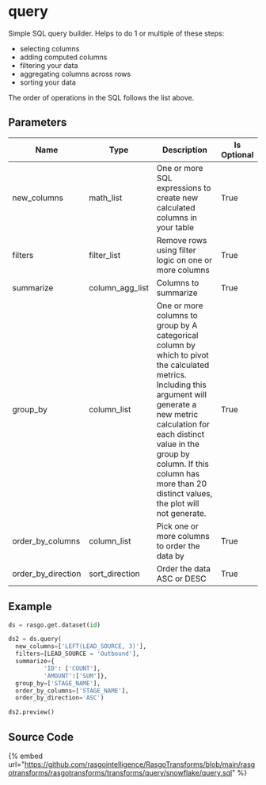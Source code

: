 

# query

Simple SQL query builder. Helps to do 1 or multiple of these steps:
  - selecting columns
  - adding computed columns
  - filtering your data
  - aggregating columns across rows
  - sorting your data

The order of operations in the SQL follows the list above.


## Parameters

|        Name        |      Type       |                                                                                                                                        Description                                                                                                                                         | Is Optional |
| ------------------ | --------------- | ------------------------------------------------------------------------------------------------------------------------------------------------------------------------------------------------------------------------------------------------------------------------------------------ | ----------- |
| new_columns        | math_list       | One or more SQL expressions to create new calculated columns in your table                                                                                                                                                                                                                 | True        |
| filters            | filter_list     | Remove rows using filter logic on one or more columns                                                                                                                                                                                                                                      | True        |
| summarize          | column_agg_list | Columns to summarize                                                                                                                                                                                                                                                                       | True        |
| group_by           | column_list     | One or more columns to group by A categorical column by which to pivot the calculated metrics. Including this argument will generate a new metric calculation for each distinct value in the group by column. If this column has more than 20 distinct values, the plot will not generate. | True        |
| order_by_columns   | column_list     | Pick one or more columns to order the data by                                                                                                                                                                                                                                              | True        |
| order_by_direction | sort_direction  | Order the data ASC or DESC                                                                                                                                                                                                                                                                 | True        |


## Example

```python
ds = rasgo.get.dataset(id)

ds2 = ds.query(
  new_columns=['LEFT(LEAD_SOURCE, 3)'],
  filters=[LEAD_SOURCE = 'Outbound'],
  summarize={
          'ID': ['COUNT'],
          'AMOUNT':['SUM']},
  group_by=['STAGE_NAME'],
  order_by_columns=['STAGE_NAME'],
  order_by_direction='ASC')

ds2.preview()
```

## Source Code

{% embed url="https://github.com/rasgointelligence/RasgoTransforms/blob/main/rasgotransforms/rasgotransforms/transforms/query/snowflake/query.sql" %}


